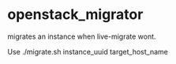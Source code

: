openstack_migrator
==================

migrates an instance when live-migrate wont.

Use ./migrate.sh instance_uuid target_host_name
